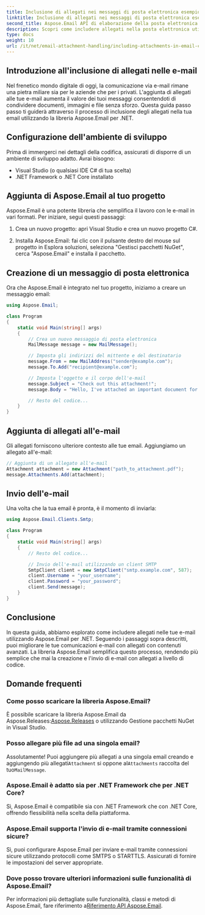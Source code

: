 ```yaml
---
title: Inclusione di allegati nei messaggi di posta elettronica esempio in C#
linktitle: Inclusione di allegati nei messaggi di posta elettronica esempio in C#
second_title: Aspose.Email API di elaborazione della posta elettronica .NET
description: Scopri come includere allegati nella posta elettronica utilizzando Aspose.Email per .NET. Guida dettagliata con esempio di codice C#.
type: docs
weight: 10
url: /it/net/email-attachment-handling/including-attachments-in-email-csharp-example/
---
```


## Introduzione all'inclusione di allegati nelle e-mail

Nel frenetico mondo digitale di oggi, la comunicazione via e-mail rimane una pietra miliare sia per le aziende che per i privati. L'aggiunta di allegati alle tue e-mail aumenta il valore dei tuoi messaggi consentendoti di condividere documenti, immagini e file senza sforzo. Questa guida passo passo ti guiderà attraverso il processo di inclusione degli allegati nella tua email utilizzando la libreria Aspose.Email per .NET.

## Configurazione dell'ambiente di sviluppo

Prima di immergerci nei dettagli della codifica, assicurati di disporre di un ambiente di sviluppo adatto. Avrai bisogno:

- Visual Studio (o qualsiasi IDE C# di tua scelta)
- .NET Framework o .NET Core installato

## Aggiunta di Aspose.Email al tuo progetto

Aspose.Email è una potente libreria che semplifica il lavoro con le e-mail in vari formati. Per iniziare, segui questi passaggi:

1. Crea un nuovo progetto: apri Visual Studio e crea un nuovo progetto C#.

2. Installa Aspose.Email: fai clic con il pulsante destro del mouse sul progetto in Esplora soluzioni, seleziona "Gestisci pacchetti NuGet", cerca "Aspose.Email" e installa il pacchetto.

## Creazione di un messaggio di posta elettronica

Ora che Aspose.Email è integrato nel tuo progetto, iniziamo a creare un messaggio email:

```csharp
using Aspose.Email;

class Program
{
    static void Main(string[] args)
    {
        // Crea un nuovo messaggio di posta elettronica
        MailMessage message = new MailMessage();

        // Imposta gli indirizzi del mittente e del destinatario
        message.From = new MailAddress("sender@example.com");
        message.To.Add("recipient@example.com");

        // Imposta l'oggetto e il corpo dell'e-mail
        message.Subject = "Check out this attachment!";
        message.Body = "Hello, I've attached an important document for you.";

        // Resto del codice...
    }
}
```

## Aggiunta di allegati all'e-mail

Gli allegati forniscono ulteriore contesto alle tue email. Aggiungiamo un allegato all'e-mail:

```csharp
// Aggiunta di un allegato all'e-mail
Attachment attachment = new Attachment("path_to_attachment.pdf");
message.Attachments.Add(attachment);
```

## Invio dell'e-mail

Una volta che la tua email è pronta, è il momento di inviarla:

```csharp
using Aspose.Email.Clients.Smtp;

class Program
{
    static void Main(string[] args)
    {
        // Resto del codice...

        // Invio dell'e-mail utilizzando un client SMTP
        SmtpClient client = new SmtpClient("smtp.example.com", 587);
        client.Username = "your_username";
        client.Password = "your_password";
        client.Send(message);
    }
}
```

## Conclusione

In questa guida, abbiamo esplorato come includere allegati nelle tue e-mail utilizzando Aspose.Email per .NET. Seguendo i passaggi sopra descritti, puoi migliorare le tue comunicazioni e-mail con allegati con contenuti avanzati. La libreria Aspose.Email semplifica questo processo, rendendo più semplice che mai la creazione e l'invio di e-mail con allegati a livello di codice.

## Domande frequenti

### Come posso scaricare la libreria Aspose.Email?

 È possibile scaricare la libreria Aspose.Email da Aspose.Releases:[Aspose.Releases](https://releases.aspose.com/email/net/) o utilizzando Gestione pacchetti NuGet in Visual Studio.

### Posso allegare più file ad una singola email?

 Assolutamente! Puoi aggiungere più allegati a una singola email creando e aggiungendo più allegati`Attachment` si oppone al`Attachments` raccolta del tuo`MailMessage`.

### Aspose.Email è adatto sia per .NET Framework che per .NET Core?

Sì, Aspose.Email è compatibile sia con .NET Framework che con .NET Core, offrendo flessibilità nella scelta della piattaforma.

### Aspose.Email supporta l'invio di e-mail tramite connessioni sicure?

Sì, puoi configurare Aspose.Email per inviare e-mail tramite connessioni sicure utilizzando protocolli come SMTPS o STARTTLS. Assicurati di fornire le impostazioni del server appropriate.

### Dove posso trovare ulteriori informazioni sulle funzionalità di Aspose.Email?

 Per informazioni più dettagliate sulle funzionalità, classi e metodi di Aspose.Email, fare riferimento a[Riferimento API Aspose.Email](https://reference.aspose.com/email/net/).